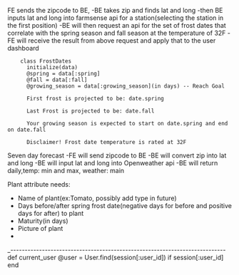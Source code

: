 FE sends the zipcode to BE,
  -BE takes zip and finds lat and long
    -then BE inputs lat and long into farmsense api for a station(selecting the station in the first position)
      -BE will then request an api for the set of frost dates that correlate with the spring season and fall season at the temperature of 32F
        -FE will receive the result from above request and apply that to the user dashboard


        class FrostDates
          initialize(data)
          @spring = data[:spring]
          @fall = data[:fall]
          @growing_season = data[:growing_season](in days) -- Reach Goal

          First frost is projected to be: date.spring

          Last Frost is projected to be: date.fall

          Your growing season is expected to start on date.spring and end on date.fall

          Disclaimer! Frost date temperature is rated at 32F


Seven day forecast
  -FE will send zipcode to BE
    -BE will convert zip into lat and long
      -BE will input lat and long into Openweather api
        -BE will return daily,temp: min and max, weather: main


Plant attribute needs:
  - Name of plant(ex:Tomato, possibly add type in future)
  - Days before/after spring frost date(negative days for before and positive days for after) to plant
  - Maturity(in days)
  - Picture of plant
  -
_---------------------------------------------------------------------------
  def current_user
      @user = User.find(session[:user_id]) if session[:user_id]
    end
